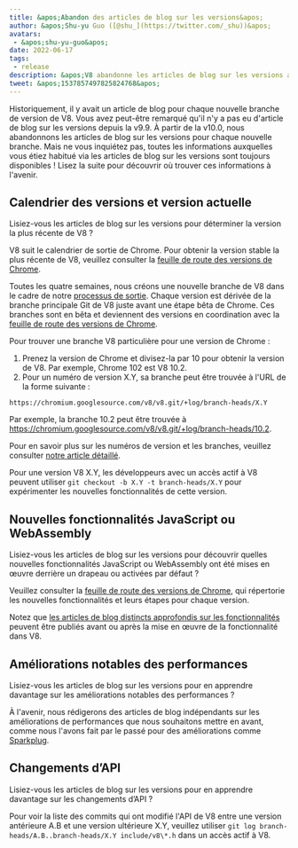 ```yaml
---
title: &apos;Abandon des articles de blog sur les versions&apos;
author: &apos;Shu-yu Guo ([@shu_](https://twitter.com/_shu))&apos;
avatars:
 - &apos;shu-yu-guo&apos;
date: 2022-06-17
tags:
 - release
description: &apos;V8 abandonne les articles de blog sur les versions au profit du calendrier de sortie de Chrome et des articles sur les fonctionnalités.&apos;
tweet: &apos;1537857497825824768&apos;
---
```


Historiquement, il y avait un article de blog pour chaque nouvelle branche de version de V8. Vous avez peut-être remarqué qu'il n'y a pas eu d'article de blog sur les versions depuis la v9.9. À partir de la v10.0, nous abandonnons les articles de blog sur les versions pour chaque nouvelle branche. Mais ne vous inquiétez pas, toutes les informations auxquelles vous étiez habitué via les articles de blog sur les versions sont toujours disponibles ! Lisez la suite pour découvrir où trouver ces informations à l'avenir.

<!--truncate-->
## Calendrier des versions et version actuelle

Lisiez-vous les articles de blog sur les versions pour déterminer la version la plus récente de V8 ?

V8 suit le calendrier de sortie de Chrome. Pour obtenir la version stable la plus récente de V8, veuillez consulter la [feuille de route des versions de Chrome](https://chromestatus.com/roadmap).

Toutes les quatre semaines, nous créons une nouvelle branche de V8 dans le cadre de notre [processus de sortie](https://v8.dev/docs/release-process). Chaque version est dérivée de la branche principale Git de V8 juste avant une étape bêta de Chrome. Ces branches sont en bêta et deviennent des versions en coordination avec la [feuille de route des versions de Chrome](https://chromestatus.com/roadmap).

Pour trouver une branche V8 particulière pour une version de Chrome :

1. Prenez la version de Chrome et divisez-la par 10 pour obtenir la version de V8. Par exemple, Chrome 102 est V8 10.2.
1. Pour un numéro de version X.Y, sa branche peut être trouvée à l'URL de la forme suivante :

```
https://chromium.googlesource.com/v8/v8.git/+log/branch-heads/X.Y
```

Par exemple, la branche 10.2 peut être trouvée à https://chromium.googlesource.com/v8/v8.git/+log/branch-heads/10.2.

Pour en savoir plus sur les numéros de version et les branches, veuillez consulter [notre article détaillé](https://v8.dev/docs/version-numbers).

Pour une version V8 X.Y, les développeurs avec un accès actif à V8 peuvent utiliser `git checkout -b X.Y -t branch-heads/X.Y` pour expérimenter les nouvelles fonctionnalités de cette version.

## Nouvelles fonctionnalités JavaScript ou WebAssembly

Lisiez-vous les articles de blog sur les versions pour découvrir quelles nouvelles fonctionnalités JavaScript ou WebAssembly ont été mises en œuvre derrière un drapeau ou activées par défaut ?

Veuillez consulter la [feuille de route des versions de Chrome](https://chromestatus.com/roadmap), qui répertorie les nouvelles fonctionnalités et leurs étapes pour chaque version.

Notez que [les articles de blog distincts approfondis sur les fonctionnalités](/features) peuvent être publiés avant ou après la mise en œuvre de la fonctionnalité dans V8.

## Améliorations notables des performances

Lisiez-vous les articles de blog sur les versions pour en apprendre davantage sur les améliorations notables des performances ?

À l'avenir, nous rédigerons des articles de blog indépendants sur les améliorations de performances que nous souhaitons mettre en avant, comme nous l'avons fait par le passé pour des améliorations comme [Sparkplug](https://v8.dev/blog/sparkplug).

## Changements d’API

Lisiez-vous les articles de blog sur les versions pour en apprendre davantage sur les changements d’API ?

Pour voir la liste des commits qui ont modifié l'API de V8 entre une version antérieure A.B et une version ultérieure X.Y, veuillez utiliser `git log branch-heads/A.B..branch-heads/X.Y include/v8\*.h` dans un accès actif à V8.
